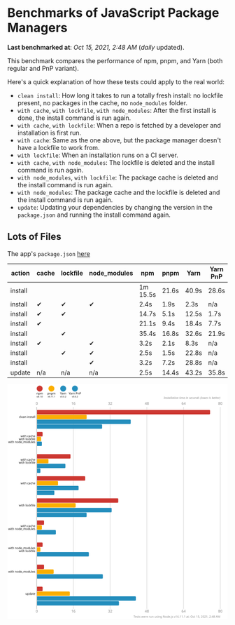 # Benchmarks of JavaScript Package Managers

**Last benchmarked at**: _Oct 15, 2021, 2:48 AM_ (_daily_ updated).

This benchmark compares the performance of npm, pnpm, and Yarn (both regular and PnP variant).

Here's a quick explanation of how these tests could apply to the real world:

- `clean install`: How long it takes to run a totally fresh install: no lockfile present, no packages in the cache, no `node_modules` folder.
- `with cache`, `with lockfile`, `with node_modules`: After the first install is done, the install command is run again.
- `with cache`, `with lockfile`: When a repo is fetched by a developer and installation is first run.
- `with cache`: Same as the one above, but the package manager doesn't have a lockfile to work from.
- `with lockfile`: When an installation runs on a CI server.
- `with cache`, `with node_modules`: The lockfile is deleted and the install command is run again.
- `with node_modules`, `with lockfile`: The package cache is deleted and the install command is run again.
- `with node_modules`: The package cache and the lockfile is deleted and the install command is run again.
- `update`: Updating your dependencies by changing the version in the `package.json` and running the install command again.

## Lots of Files

The app's `package.json` [here](https://github.com/pnpm/pnpm.github.io/blob/main/benchmarks/fixtures/alotta-files/package.json)

| action  | cache | lockfile | node_modules| npm | pnpm | Yarn | Yarn PnP |
| ---     | ---   | ---      | ---         | --- | ---  | ---  | ---      |
| install |       |          |             | 1m 15.5s | 21.6s | 40.9s | 28.6s |
| install | ✔     | ✔        | ✔           | 2.4s | 1.9s | 2.3s | n/a |
| install | ✔     | ✔        |             | 14.7s | 5.1s | 12.5s | 1.7s |
| install | ✔     |          |             | 21.1s | 9.4s | 18.4s | 7.7s |
| install |       | ✔        |             | 35.4s | 16.8s | 32.6s | 21.9s |
| install | ✔     |          | ✔           | 3.2s | 2.1s | 8.3s | n/a |
| install |       | ✔        | ✔           | 2.5s | 1.5s | 22.8s | n/a |
| install |       |          | ✔           | 3.2s | 7.2s | 28.8s | n/a |
| update  | n/a | n/a | n/a | 2.5s | 14.4s | 43.2s | 35.8s |

![Graph of the alotta-files results](../../static/img/benchmarks/alotta-files.svg)